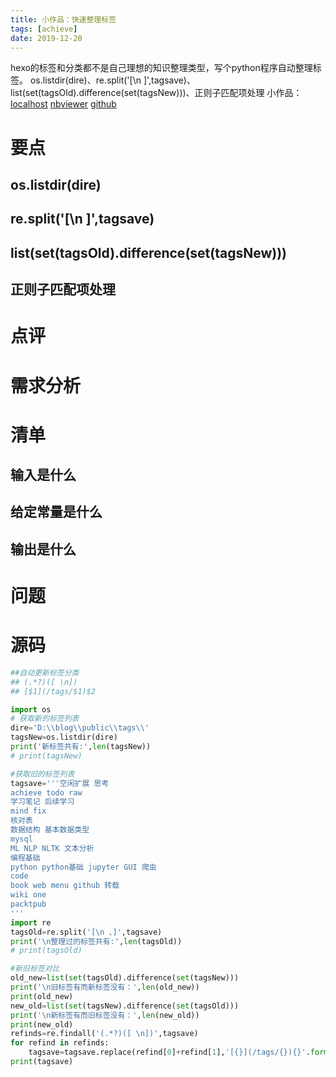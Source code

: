 ```yaml
---
title: 小作品：快速整理标签
tags: [achieve]
date: 2019-12-20
---
```

hexo的标签和分类都不是自己理想的知识整理类型，写个python程序自动整理标签。
os.listdir(dire)、re.split('[\n ]',tagsave)、 list(set(tagsOld).difference(set(tagsNew)))、正则子匹配项处理
小作品：[localhost](http://localhost:8888/notebooks/post/tags.ipynb) [nbviewer](https://nbviewer.jupyter.org/github/cjql/myjupyter/blob/master/post/tags.ipynb) [github](https://github.com/cjql/myjupyter/blob/master/post/tags.ipynb)
<!-- more -->
# 要点
## os.listdir(dire)
## re.split('[\n ]',tagsave)
##  list(set(tagsOld).difference(set(tagsNew)))
## 正则子匹配项处理
# 点评
# 需求分析
# 清单
## 输入是什么
## 给定常量是什么
## 输出是什么
# 问题
# 源码
```py
##自动更新标签分类
## (.*?)([ \n])
## [$1](/tags/$1)$2

import os
# 获取新的标签列表
dire='D:\\blog\\public\\tags\\'
tagsNew=os.listdir(dire)
print('新标签共有:',len(tagsNew))
# print(tagsNew)

#获取旧的标签列表
tagsave='''空闲扩展 思考
achieve todo raw
学习笔记 后续学习
mind fix
核对表
数据结构 基本数据类型
mysql
ML NLP NLTK 文本分析
编程基础
python python基础 jupyter GUI 爬虫
code
book web menu github 转载
wiki one
packtpub
'''
import re
tagsOld=re.split('[\n 、]',tagsave)
print('\n整理过的标签共有:',len(tagsOld))
# print(tagsOld)

#新旧标签对比
old_new=list(set(tagsOld).difference(set(tagsNew)))
print('\n旧标签有而新标签没有：',len(old_new))
print(old_new)
new_old=list(set(tagsNew).difference(set(tagsOld)))
print('\n新标签有而旧标签没有：',len(new_old))
print(new_old)
refinds=re.findall('(.*?)([ \n])',tagsave)
for refind in refinds:
    tagsave=tagsave.replace(refind[0]+refind[1],'[{}](/tags/{}){}'.format(refind[0],refind[0],refind[1]))
print(tagsave)

```
